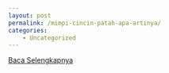 ```yaml
---
layout: post
permalink: /mimpi-cincin-patah-apa-artinya/
categories:
    - Uncategorized
---
```


[Baca Selengkapnya](/02)